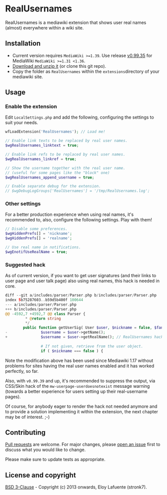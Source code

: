 # RealUsernames

RealUsernames is a mediawiki extension that shows user real names (almost) everywhere within a wiki site.

## Installation

- Current version requires `MediaWiki >=1.39`. Use release [v0.99.35](https://github.com/stronk7/RealUsernames/releases/tag/v0.99.35) for MediaWiki `MediaWiki >=1.31 <1.36`.
- [Download and unzip it](https://github.com/stronk7/RealUsernames/releases) (or clone this git repo).
- Copy the folder as `RealUsernames` within the `extensions`directory of your mediawiki site.

## Usage

### Enable the extension

Edit `LocalSettings.php` and add the following, configuring the settings to suit your needs.

```php
wfLoadExtension('RealUsernames'); // Load me!

// Enable link texts to be replaced by real user names.
$wgRealUsernames_linktext = true;

// Enable link refs to be replaced by real user names.
$wgRealUsernames_linkref = true;

// Show the username together with the real user name.
// (useful for some pages like the "block" one)
$wgRealUsernames_append_username = true;

// Enable separate debug for the extension.
// $wgDebugLogGroups['RealUsernames'] = '/tmp/RealUsernames.log';
```

### Other settings

For a better production experience when using real names, it's recommended to, also, configure the following settings. Play with them!

```php
// Disable some preferences.
$wgHiddenPrefs[] = 'nickname';
$wgHiddenPrefs[] = 'realname';

// Use real name in notifications.
$wgEnotifUseRealName = true; 
```

### Suggested hack

As of current version, if you want to get user signatures (and their links to user page and user talk page) also using real names, this hack is needed in core.

```php
diff --git a/includes/parser/Parser.php b/includes/parser/Parser.php
index 5b75287603..b59d5b400f 100644
--- a/includes/parser/Parser.php
+++ b/includes/parser/Parser.php
@@ -4592,7 +4592,7 @@ class Parser {
         * @return string
         */
        public function getUserSig( User $user, $nickname = false, $fancySig = null ) {
-               $username = $user->getName();
+               $username = $user->getRealName(); // RealUsernames hack!
 
                # If not given, retrieve from the user object.
                if ( $nickname === false ) {
```

Note the modification above has been used since Mediawiki 1.17 without problems for sites having the real user names enabled and it has worked perfectly, so far.

Also, with `v0.99.39` and up, it's recommended to suppress the output, via CSS/Skin hack of the `mw-userpage-userdoesnotexist` message warning (towards a better experience for users setting up their real-username pages).

Of course, for anybody eager to render the hack not needed anymore and to provide a solution implementing it within the extension, the next chapter may be of interest. ;-)

## Contributing

[Pull requests](https://github.com/stronk7/RealUsernames/pulls) are welcome. For major changes, please [open an issue](https://github.com/stronk7/RealUsernames/issues) first to discuss what you would like to change.

Please make sure to update tests as appropriate.

## License and copyright

[BSD 3-Clause](https://choosealicense.com/licenses/bsd-3-clause/) - Copyright (c) 2013 onwards, Eloy Lafuente (stronk7).
